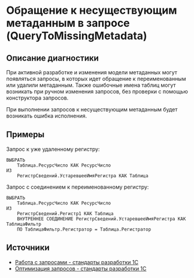 # Обращение к несуществующим метаданным в запросе (QueryToMissingMetadata)

<!-- Блоки выше заполняются автоматически, не трогать -->
## Описание диагностики

При активной разработке и изменения модели метаданных могут появляться запросы, в которых идет обращение к переименованным или удалили метаданным.
Также ошибочные имена таблиц могут возникать при ручном изменения запросов, без проверки с помощью конструктора запросов.

При выполнении запросов к несуществующим метаданным будет возникать ошибка исполнения.

## Примеры

Запрос к уже удаленному регистру:
```sdbl
ВЫБРАТЬ
	Таблица.РесурсЧисло КАК РесурсЧисло
ИЗ
	РегистрСведений.УстаревшееИмяРегистра КАК Таблица
```
Запрос с соединением к переименованному регистру:
```sdbl
ВЫБРАТЬ
	Таблица.РесурсЧисло КАК РесурсЧисло
ИЗ
	РегистрСведений.Регистр1 КАК Таблица
	ВНУТРЕННЕЕ СОЕДИНЕНИЕ РегистрСведений.УстаревшееИмяРегистра КАК ТаблицаФильтр
	ПО ТаблицаФильтр.Регистратор = Таблица.Регистратор
```

## Источники
<!-- Необходимо указывать ссылки на все источники, из которых почерпнута информация для создания диагностики -->
<!-- Примеры источников

* Источник: [Стандарт: Тексты модулей](https://its.1c.ru/db/v8std#content:456:hdoc)
* Полезная информация: [Отказ от использования модальных окон](https://its.1c.ru/db/metod8dev#content:5272:hdoc)
* Источник: [Cognitive complexity, ver. 1.4](https://www.sonarsource.com/docs/CognitiveComplexity.pdf) -->
- [Работа с запросами - стандарты разработки 1С](https://its.1c.ru/db/v8std#browse:13:-1:26:27)
- [Оптимизация запросов - стандарты разработки 1С](https://its.1c.ru/db/v8std#browse:13:-1:26:28)
